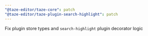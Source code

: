 ```yaml
---
"@taze-editor/taze-core": patch
"@taze-editor/taze-plugin-search-highlight": patch
---
```


Fix plugin store types and `search-highlight` plugin decorator logic
